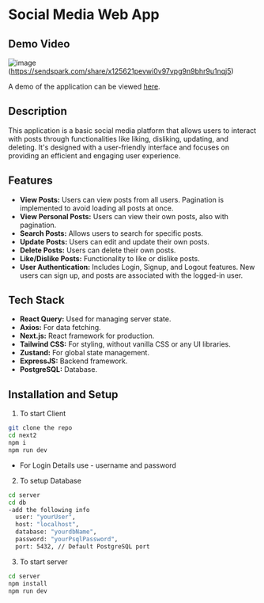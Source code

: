 # Social Media Web App
## Demo Video
![image](https://github.com/karar189/SocialMedia-NextJS-Nodejs-PostGress/assets/52580094/b8bf9aac-ec17-4e8f-bc48-b09a47b88559)(https://sendspark.com/share/x125621pevwi0v97vpg9n9bhr9u1nqj5)

A demo of the application can be viewed [here](https://sendspark.com/share/x125621pevwi0v97vpg9n9bhr9u1nqj5).

## Description

This application is a basic social media platform that allows users to interact with posts through functionalities like liking, disliking, updating, and deleting. It's designed with a user-friendly interface and focuses on providing an efficient and engaging user experience.

## Features

- **View Posts:** Users can view posts from all users. Pagination is implemented to avoid loading all posts at once.
- **View Personal Posts:** Users can view their own posts, also with pagination.
- **Search Posts:** Allows users to search for specific posts.
- **Update Posts:** Users can edit and update their own posts.
- **Delete Posts:** Users can delete their own posts.
- **Like/Dislike Posts:** Functionality to like or dislike posts.
- **User Authentication:** Includes Login, Signup, and Logout features. New users can sign up, and posts are associated with the logged-in user.

## Tech Stack

- **React Query:** Used for managing server state.
- **Axios:** For data fetching.
- **Next.js:** React framework for production.
- **Tailwind CSS:** For styling, without vanilla CSS or any UI libraries.
- **Zustand:** For global state management.
- **ExpressJS:** Backend framework.
- **PostgreSQL:** Database.


## Installation and Setup

1. To start  Client 

```bash
git clone the repo
cd next2
npm i
npm run dev
```

- For Login Details use - username and password
2. To setup Database
```bash
cd server
cd db
-add the following info
  user: "yourUser",
  host: "localhost",
  database: "yourdbName",
  password: "yourPsqlPassword",
  port: 5432, // Default PostgreSQL port
```
3. To start server

```bash
cd server
npm install
npm run dev
```
